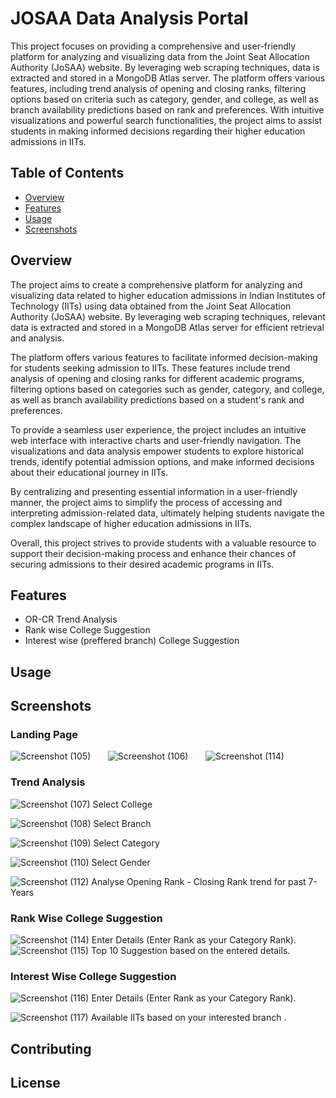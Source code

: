 # JOSAA Data Analysis Portal

This project focuses on providing a comprehensive and user-friendly platform for analyzing and visualizing data from the Joint Seat Allocation Authority (JoSAA) website. By leveraging web scraping techniques, data is extracted and stored in a MongoDB Atlas server. The platform offers various features, including trend analysis of opening and closing ranks, filtering options based on criteria such as category, gender, and college, as well as branch availability predictions based on rank and preferences. With intuitive visualizations and powerful search functionalities, the project aims to assist students in making informed decisions regarding their higher education admissions in IITs.

## Table of Contents

- [Overview](#overview)
- [Features](#features)
- [Usage](#usage)
- [Screenshots](#screenshots)

## Overview

The project aims to create a comprehensive platform for analyzing and visualizing data related to higher education admissions in Indian Institutes of Technology (IITs) using data obtained from the Joint Seat Allocation Authority (JoSAA) website. By leveraging web scraping techniques, relevant data is extracted and stored in a MongoDB Atlas server for efficient retrieval and analysis.

The platform offers various features to facilitate informed decision-making for students seeking admission to IITs. These features include trend analysis of opening and closing ranks for different academic programs, filtering options based on categories such as gender, category, and college, as well as branch availability predictions based on a student's rank and preferences.

To provide a seamless user experience, the project includes an intuitive web interface with interactive charts and user-friendly navigation. The visualizations and data analysis empower students to explore historical trends, identify potential admission options, and make informed decisions about their educational journey in IITs.

By centralizing and presenting essential information in a user-friendly manner, the project aims to simplify the process of accessing and interpreting admission-related data, ultimately helping students navigate the complex landscape of higher education admissions in IITs.

Overall, this project strives to provide students with a valuable resource to support their decision-making process and enhance their chances of securing admissions to their desired academic programs in IITs.

## Features

- OR-CR Trend Analysis
- Rank wise College Suggestion
- Interest wise (preffered branch) College Suggestion

## Usage


## Screenshots

### Landing Page
![Screenshot (105)](https://github.com/Haribhajank/JOSAA_DAP/assets/106884012/56de4da1-53d7-4ff8-abb7-91b030f55cb3) &nbsp;
&nbsp; 
&nbsp; 
![Screenshot (106)](https://github.com/Haribhajank/JOSAA_DAP/assets/106884012/1aa9bc7d-592a-4f8e-ac18-4c8a237e9684) &nbsp; 
&nbsp; 
&nbsp; 
![Screenshot (114)](https://github.com/Haribhajank/JOSAA_DAP/assets/106884012/29512416-cc24-4dd6-93a0-8d91796e1bbf) &nbsp; 
&nbsp; 
&nbsp;
&nbsp; 
&nbsp;
&nbsp; 
&nbsp;



### Trend Analysis
![Screenshot (107)](https://github.com/Haribhajank/JOSAA_DAP/assets/106884012/24143033-7e47-4608-98fc-ea58b2c12b6b) 
Select College &nbsp; &nbsp;

![Screenshot (108)](https://github.com/Haribhajank/JOSAA_DAP/assets/106884012/ed8b7f5f-fcff-4315-845e-df93974611a1)
Select Branch &nbsp; &nbsp;

![Screenshot (109)](https://github.com/Haribhajank/JOSAA_DAP/assets/106884012/49be5f28-8dd8-4047-9303-619055584643)
Select Category &nbsp; &nbsp;

![Screenshot (110)](https://github.com/Haribhajank/JOSAA_DAP/assets/106884012/3eb1fcaa-553d-4a2f-bf9b-cf537de64e26)
Select Gender &nbsp; &nbsp;

![Screenshot (112)](https://github.com/Haribhajank/JOSAA_DAP/assets/106884012/48c2a7a1-d116-4dd9-827b-fa00f25141a0)
Analyse Opening Rank - Closing Rank trend for past 7- Years &nbsp; &nbsp; &nbsp; &nbsp;


### Rank Wise College Suggestion
![Screenshot (114)](https://github.com/Haribhajank/JOSAA_DAP/assets/106884012/27711496-c46b-4db5-9bd4-3ac104a4ac1a)
Enter Details (Enter Rank as your Category Rank). &nbsp; &nbsp;
![Screenshot (115)](https://github.com/Haribhajank/JOSAA_DAP/assets/106884012/18399470-afb4-44e1-8c3d-01329349f911)
Top 10 Suggestion based on the entered details. &nbsp; &nbsp; 
&nbsp; &nbsp;&nbsp; &nbsp;

### Interest Wise College Suggestion
![Screenshot (116)](https://github.com/Haribhajank/JOSAA_DAP/assets/106884012/292f7e4a-239b-4261-b422-65fab7a0276e)
Enter Details (Enter Rank as your Category Rank).&nbsp; &nbsp;

![Screenshot (117)](https://github.com/Haribhajank/JOSAA_DAP/assets/106884012/f9629c51-5771-480c-921a-f3c7196bf6c2)
Available IITs based on your interested branch .&nbsp; &nbsp;





<!-- Add more screenshots as necessary -->

## Contributing

## License
